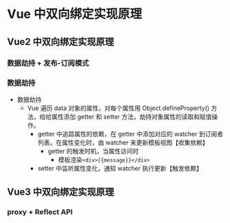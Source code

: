 # Vue 中双向绑定实现原理

## Vue2 中双向绑定实现原理
### 数据劫持 + 发布-订阅模式

### 数据劫持
- 数据劫持
    - Vue 遍历 data 对象的属性，对每个属性用 Object.defineProperty() 方法，给给属性添加 getter 和 setter 方法，劫持对象属性的读取和赋值操作。
        - getter 中追踪属性的依赖，在 getter 中添加对应的 watcher 到订阅者列表。在属性变化时，由 watcher 来更新模板视图【收集依赖】
            - getter 的触发时机，当属性访问时
                - 模板渲染```<div>{{message}}</div>```
        - setter 中监听属性变化，通知 watcher 执行更新【触发依赖】
    
## Vue3 中双向绑定实现原理
### proxy + Reflect API